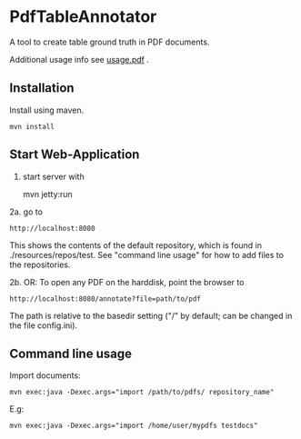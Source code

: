PdfTableAnnotator
=================

A tool to create table ground truth in PDF documents.

Additional usage info see [usage.pdf](usage.pdf) .

Installation 
-------------
Install using maven.

    mvn install
    

Start Web-Application
---------------------

1. start server with

    mvn jetty:run

2a. go to 

    http://localhost:8080
     
This shows the contents of the default repository, which is found in 
./resources/repos/test. See "command line usage" for how to add files to 
the repositories. 

2b. OR: To open any PDF on the harddisk, point the browser to
 
    http://localhost:8080/annotate?file=path/to/pdf 

The path is relative to the basedir setting ("/" by default; can be changed in the
    file config.ini).


Command line usage
---------------------
   
Import documents:

    mvn exec:java -Dexec.args="import /path/to/pdfs/ repository_name"
    
E.g:

    mvn exec:java -Dexec.args="import /home/user/mypdfs testdocs"
        
    
        
